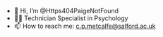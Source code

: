 - 👋 Hi, I’m @Https404PaigeNotFound
- 👨‍💻 Technician Specialist in Psychology
- 📫 How to reach me: c.p.metcalfe@salford.ac.uk

<!---
Https404PaigeNotFound/Https404PaigeNotFound is a ✨ special ✨ repository because its `README.md` (this file) appears on your GitHub profile.
You can click the Preview link to take a look at your changes.
--->
